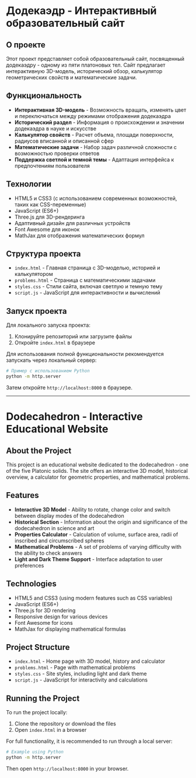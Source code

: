 # Додекаэдр - Интерактивный образовательный сайт

## О проекте

Этот проект представляет собой образовательный сайт, посвященный додекаэдру - одному из пяти платоновых тел. Сайт предлагает интерактивную 3D-модель, исторический обзор, калькулятор геометрических свойств и математические задачи.

## Функциональность

- **Интерактивная 3D-модель** - Возможность вращать, изменять цвет и переключаться между режимами отображения додекаэдра
- **Исторический раздел** - Информация о происхождении и значении додекаэдра в науке и искусстве
- **Калькулятор свойств** - Расчет объема, площади поверхности, радиусов вписанной и описанной сфер
- **Математические задачи** - Набор задач различной сложности с возможностью проверки ответов
- **Поддержка светлой и темной темы** - Адаптация интерфейса к предпочтениям пользователя

## Технологии

- HTML5 и CSS3 (с использованием современных возможностей, таких как CSS-переменные)
- JavaScript (ES6+)
- Three.js для 3D-рендеринга
- Адаптивный дизайн для различных устройств
- Font Awesome для иконок
- MathJax для отображения математических формул

## Структура проекта

- `index.html` - Главная страница с 3D-моделью, историей и калькулятором
- `problems.html` - Страница с математическими задачами
- `styles.css` - Стили сайта, включая светлую и темную тему
- `script.js` - JavaScript для интерактивности и вычислений

## Запуск проекта

Для локального запуска проекта:

1. Клонируйте репозиторий или загрузите файлы
2. Откройте `index.html` в браузере

Для использования полной функциональности рекомендуется запускать через локальный сервер:

```bash
# Пример с использованием Python
python -m http.server
```

Затем откройте `http://localhost:8000` в браузере.

---

# Dodecahedron - Interactive Educational Website

## About the Project

This project is an educational website dedicated to the dodecahedron - one of the five Platonic solids. The site offers an interactive 3D model, historical overview, a calculator for geometric properties, and mathematical problems.

## Features

- **Interactive 3D Model** - Ability to rotate, change color and switch between display modes of the dodecahedron
- **Historical Section** - Information about the origin and significance of the dodecahedron in science and art
- **Properties Calculator** - Calculation of volume, surface area, radii of inscribed and circumscribed spheres
- **Mathematical Problems** - A set of problems of varying difficulty with the ability to check answers
- **Light and Dark Theme Support** - Interface adaptation to user preferences

## Technologies

- HTML5 and CSS3 (using modern features such as CSS variables)
- JavaScript (ES6+)
- Three.js for 3D rendering
- Responsive design for various devices
- Font Awesome for icons
- MathJax for displaying mathematical formulas

## Project Structure

- `index.html` - Home page with 3D model, history and calculator
- `problems.html` - Page with mathematical problems
- `styles.css` - Site styles, including light and dark theme
- `script.js` - JavaScript for interactivity and calculations

## Running the Project

To run the project locally:

1. Clone the repository or download the files
2. Open `index.html` in a browser

For full functionality, it is recommended to run through a local server:

```bash
# Example using Python
python -m http.server
```

Then open `http://localhost:8000` in your browser. 